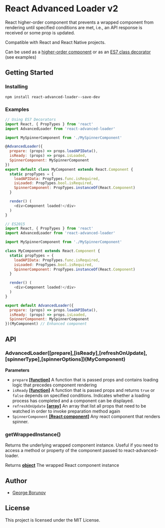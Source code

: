 # React Advanced Loader v2

React higher-order component that prevents a wrapped component from rendering until specified conditions are met, i.e., an API response is received or some prop is updated.

Compatible with React and React Native projects.

Can be used as a
[higher-order component](http://babeljs.io/blog/2015/06/07/react-on-es6-plus/#property-initializers)
or as an [ES7 class decorator](https://github.com/wycats/javascript-decorators)
(see examples)


## Getting Started

### Installing

```
npm install react-advanced-loader--save-dev
```

### Examples

```javascript
// Using ES7 Decorators
import React, { PropTypes } from 'react'
import AdvancedLoader from 'react-advanced-loader'

import MySpinnerComponent from './MySpinnerComponent'

@AdvancedLoader({
  prepare: (props) => props.loadAPIData(),
  isReady: (props) => props.isLoaded,
  SpinnerComponent: MySpinnerComponent
})
export default class MyComponent extends React.Component {
  static propTypes = {
    loadAPIData: PropTypes.func.isRequired,
    isLoaded: PropTypes.bool.isRequired,
    SpinnerComponent: PropTypes.instanceOf(React.Component)
  }

  render() (
    <div>Component loaded!</div>
  )
}
```

```javascript
// ES2015
import React, { PropTypes } from 'react'
import AdvancedLoader from 'react-advanced-loader'

import MySpinnerComponent from './MySpinnerComponent'

class MyComponent extends React.Component {
  static propTypes = {
    loadAPIData: PropTypes.func.isRequired,
    isLoaded: PropTypes.bool.isRequired,
    SpinnerComponent: PropTypes.instanceOf(React.Component)
  }

  render() (
    <div>Component loaded!</div>
  )
}

export default AdvancedLoader({
  prepare: (props) => props.loadAPIData(),
  isReady: (props) => props.isLoaded,
  SpinnerComponent: MySpinnerComponent
})(MyComponent) // Enhanced component
```

## API

### AdvancedLoader([prepare],[isReady],[refreshOnUpdate],[spinnerType],[spinnerOptions])(MyComponent)

**Parameters**

-   `prepare` **[[function]](https://developer.mozilla.org/en-US/docs/Web/JavaScript/Reference/Statements/function)** A function that is passed props and contains loading logic that precedes component rendering
-   `isReady` **[[function]](https://developer.mozilla.org/en-US/docs/Web/JavaScript/Reference/Statements/function)** A function that is passed props and returns `true` or `false` depends on specified conditions. Indicates whether a loading process has completed and a component can be displayed.
-   `refreshOnUpdate` **[[array]](https://developer.mozilla.org/en-US/docs/Web/JavaScript/Reference/Global_Objects/Array)** An array that list all props that need to be watched in order to invoke preparation method again
-   `SpinnerComponent` **[[React component]](https://reactjs.org/docs/react-component.html)** Any react component that renders spinner.

### getWrappedInstance()

Returns the underlying wrapped component instance.
Useful if you need to access a method or property of the component
passed to react-advanced-loader. 

Returns **[object](https://developer.mozilla.org/en-US/docs/Web/JavaScript/Reference/Global_Objects/Object)** The wrapped React component instance

## Author

* [George Borunov](https://github.com/yborunov)

## License

This project is licensed under the MIT License.
